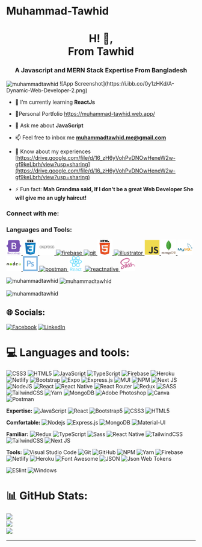 # Muhammad-Tawhid

<h1 align="center">H! 👋, </br>From Tawhid</h1>
<h3 align="center">A Javascript and MERN Stack Expertise From Bangladesh</h3>

<img align="center" src="https://i.ibb.co/0y1zHKd/A-Dynamic-Web-Developer-2.png" alt="muhammadtawhid" />
![App Screenshot](https://i.ibb.co/0y1zHKd/A-Dynamic-Web-Developer-2.png)

- 🌱 I’m currently learning **ReactJs**

- 👨Personal Portfolio https://muhammad-tawhid.web.app/

- 💬 Ask me about **JavaScript**

- 📫 Feel free to inbox me **muhammadtawhid.me@gmail.com**

- 📄 Know about my experiences [https://drive.google.com/file/d/16_zH6yVohPvDNOwHeneW2w-gf9keLbrh/view?usp=sharing](https://drive.google.com/file/d/16_zH6yVohPvDNOwHeneW2w-gf9keLbrh/view?usp=sharing)

- ⚡ Fun fact:  **Mah Grandma said, If I don't be a great Web Developer She will give me an ugly haircut!**
 <h3 align="left">Connect with me:</h3>
<!-- <p align="left">
<a class:"mr-2" href="https://linkedin.com/in/muhammad tawhid" target="blank"><img align="center" src="https://raw.githubusercontent.com/rahuldkjain/github-profile-readme-generator/neutral-icons/src/images/icons/Social/linked-in-alt.svg" alt="muhammad tawhid" height="30" width="40" /></a>
<a href="https://fb.com/azharul islam" target="blank"><img align="center" src="https://raw.githubusercontent.com/rahuldkjain/github-profile-readme-generator/neutral-icons/src/images/icons/Social/facebook.svg" alt="azharul islam" height="30" width="40" /></a>
<a href="https://instagram.com/muhammad tawhid" target="blank"><img align="center" src="https://raw.githubusercontent.com/rahuldkjain/github-profile-readme-generator/neutral-icons/src/images/icons/Social/instagram.svg" alt="muhammad tawhid" height="30" width="40" /></a>
</p> -->
<h3 align="left">Languages and Tools:</h3>
<p align="left"> <a href="https://getbootstrap.com" target="_blank"> <img src="https://raw.githubusercontent.com/devicons/devicon/master/icons/bootstrap/bootstrap-plain-wordmark.svg" alt="bootstrap" width="40" height="40"/> </a> <a href="https://www.w3schools.com/css/" target="_blank"> <img src="https://raw.githubusercontent.com/devicons/devicon/master/icons/css3/css3-original-wordmark.svg" alt="css3" width="40" height="40"/> </a> <a href="https://expressjs.com" target="_blank"> <img src="https://raw.githubusercontent.com/devicons/devicon/master/icons/express/express-original-wordmark.svg" alt="express" width="40" height="40"/> </a> <a href="https://firebase.google.com/" target="_blank"> <img src="https://www.vectorlogo.zone/logos/firebase/firebase-icon.svg" alt="firebase" width="40" height="40"/> </a> <a href="https://git-scm.com/" target="_blank"> <img src="https://www.vectorlogo.zone/logos/git-scm/git-scm-icon.svg" alt="git" width="40" height="40"/> </a> <a href="https://www.w3.org/html/" target="_blank"> <img src="https://raw.githubusercontent.com/devicons/devicon/master/icons/html5/html5-original-wordmark.svg" alt="html5" width="40" height="40"/> </a> <a href="https://www.adobe.com/in/products/illustrator.html" target="_blank"> <img src="https://www.vectorlogo.zone/logos/adobe_illustrator/adobe_illustrator-icon.svg" alt="illustrator" width="40" height="40"/> </a> <a href="https://developer.mozilla.org/en-US/docs/Web/JavaScript" target="_blank"> <img src="https://raw.githubusercontent.com/devicons/devicon/master/icons/javascript/javascript-original.svg" alt="javascript" width="40" height="40"/> </a> <a href="https://www.mongodb.com/" target="_blank"> <img src="https://raw.githubusercontent.com/devicons/devicon/master/icons/mongodb/mongodb-original-wordmark.svg" alt="mongodb" width="40" height="40"/> </a> <a href="https://www.mysql.com/" target="_blank"> <img src="https://raw.githubusercontent.com/devicons/devicon/master/icons/mysql/mysql-original-wordmark.svg" alt="mysql" width="40" height="40"/> </a> <a href="https://nodejs.org" target="_blank"> <img src="https://raw.githubusercontent.com/devicons/devicon/master/icons/nodejs/nodejs-original-wordmark.svg" alt="nodejs" width="40" height="40"/> </a> <a href="https://www.photoshop.com/en" target="_blank"> <img src="https://raw.githubusercontent.com/devicons/devicon/master/icons/photoshop/photoshop-line.svg" alt="photoshop" width="40" height="40"/> </a> <a href="https://postman.com" target="_blank"> <img src="https://www.vectorlogo.zone/logos/getpostman/getpostman-icon.svg" alt="postman" width="40" height="40"/> </a> <a href="https://reactjs.org/" target="_blank"> <img src="https://raw.githubusercontent.com/devicons/devicon/master/icons/react/react-original-wordmark.svg" alt="react" width="40" height="40"/> </a> <a href="https://reactnative.dev/" target="_blank"> <img src="https://reactnative.dev/img/header_logo.svg" alt="reactnative" width="40" height="40"/> </a> <a href="https://sass-lang.com" target="_blank"> <img src="https://raw.githubusercontent.com/devicons/devicon/master/icons/sass/sass-original.svg" alt="sass" width="40" height="40"/> </a> </p>

<p><img align="left" src="https://github-readme-stats.vercel.app/api/top-langs?username=muhammadtawhid&show_icons=true&locale=en&layout=compact" alt="muhammadtawhid" /></p>

<p>&nbsp;<img align="center" src="https://github-readme-stats.vercel.app/api?username=muhammadtawhid&show_icons=true&locale=en" alt="muhammadtawhid" /></p>

<p><img align="center" src="https://github-readme-streak-stats.herokuapp.com/?user=muhammadtawhid&" alt="muhammadtawhid" /></p>




## 🌐 Socials:
[![Facebook](https://img.shields.io/badge/Facebook-%231877F2.svg?logo=Facebook&logoColor=white)](https://facebook.com/muhammadtawhid.me) [![LinkedIn](https://img.shields.io/badge/LinkedIn-%230077B5.svg?logo=linkedin&logoColor=white)](https://linkedin.com/in/muhammad-tawhid) 

# 💻 Languages and tools:
![CSS3](https://img.shields.io/badge/css3-%231572B6.svg?style=flat&logo=css3&logoColor=white) ![HTML5](https://img.shields.io/badge/html5-%23E34F26.svg?style=flat&logo=html5&logoColor=white) ![JavaScript](https://img.shields.io/badge/javascript-%23323330.svg?style=flat&logo=javascript&logoColor=%23F7DF1E) ![TypeScript](https://img.shields.io/badge/typescript-%23007ACC.svg?style=flat&logo=typescript&logoColor=white) ![Firebase](https://img.shields.io/badge/firebase-%23039BE5.svg?style=flat&logo=firebase) ![Heroku](https://img.shields.io/badge/heroku-%23430098.svg?style=flat&logo=heroku&logoColor=white) ![Netlify](https://img.shields.io/badge/netlify-%23000000.svg?style=flat&logo=netlify&logoColor=#00C7B7) ![Bootstrap](https://img.shields.io/badge/bootstrap-%23563D7C.svg?style=flat&logo=bootstrap&logoColor=white) ![Expo](https://img.shields.io/badge/expo-1C1E24?style=flat&logo=expo&logoColor=#D04A37) ![Express.js](https://img.shields.io/badge/express.js-%23404d59.svg?style=flat&logo=express&logoColor=%2361DAFB) ![MUI](https://img.shields.io/badge/MUI-%230081CB.svg?style=flat&logo=material-ui&logoColor=white) ![NPM](https://img.shields.io/badge/NPM-%23000000.svg?style=flat&logo=npm&logoColor=white) ![Next JS](https://img.shields.io/badge/Next-black?style=flat&logo=next.js&logoColor=white) ![NodeJS](https://img.shields.io/badge/node.js-6DA55F?style=flat&logo=node.js&logoColor=white) ![React](https://img.shields.io/badge/react-%2320232a.svg?style=flat&logo=react&logoColor=%2361DAFB) ![React Native](https://img.shields.io/badge/react_native-%2320232a.svg?style=flat&logo=react&logoColor=%2361DAFB) ![React Router](https://img.shields.io/badge/React_Router-CA4245?style=flat&logo=react-router&logoColor=white) ![Redux](https://img.shields.io/badge/redux-%23593d88.svg?style=flat&logo=redux&logoColor=white) ![SASS](https://img.shields.io/badge/SASS-hotpink.svg?style=flat&logo=SASS&logoColor=white) ![TailwindCSS](https://img.shields.io/badge/tailwindcss-%2338B2AC.svg?style=flat&logo=tailwind-css&logoColor=white) ![Yarn](https://img.shields.io/badge/yarn-%232C8EBB.svg?style=flat&logo=yarn&logoColor=white) ![MongoDB](https://img.shields.io/badge/MongoDB-%234ea94b.svg?style=flat&logo=mongodb&logoColor=white) ![Adobe Photoshop](https://img.shields.io/badge/adobephotoshop-%2331A8FF.svg?style=flat&logo=adobephotoshop&logoColor=white) ![Canva](https://img.shields.io/badge/Canva-%2300C4CC.svg?style=flat&logo=Canva&logoColor=white) ![Postman](https://img.shields.io/badge/Postman-FF6C37?style=flat&logo=postman&logoColor=white)

**Expertise:** 
![JavaScript](https://img.shields.io/badge/-JavaScript-000000?style=flat&logo=javascript)
![React](https://img.shields.io/badge/-React-000000?style=flat&logo=react)
![Bootstrap5](https://img.shields.io/badge/-Bootstrap-000000?style=flat&logo=bootstrap&logoColor=ffffff&labelColor=563D7C)
![CSS3](https://img.shields.io/badge/-CSS3-000000?style=flat&logo=css3&logoColor=ffffff&labelColor=1572B6)
![HTML5](https://img.shields.io/badge/-HTML5-000000?style=flat&logo=html5&logoColor=ffffff&labelColor=E34F26)

**Comfortable:**
![Nodejs](https://img.shields.io/badge/-Nodejs-000000?style=flat&logo=Node.js)
![Express.js](https://img.shields.io/badge/express.js-%23404d59.svg?style=flat&logo=express&logoColor=%2361DAFB)
![MongoDB](https://img.shields.io/badge/-MongoDB-000000?style=flat&logo=mongodb&labelColor=ffffff)
![Material-UI](https://img.shields.io/badge/-Material%20UI-000000?style=flat&logo=Material%20UI&logoColor=ffffff&labelColor=0081CB)

**Familiar:** 
![Redux](https://img.shields.io/badge/-Redux-000000?style=flat&logo=redux&logoColor=764ABC&labelColor=ffffff)
![TypeScript](https://img.shields.io/badge/typescript-%23007ACC.svg?style=flat&logo=typescript&logoColor=white) 
![Sass](https://img.shields.io/badge/-Sass-000000?style=flat&logo=sass&logoColor=ffffff&labelColor=%23CC6699)
![React Native](https://img.shields.io/badge/-React%20Native-000000?style=flat&logo=react&labelColor=000000)
![TailwindCSS](https://img.shields.io/badge/tailwindcss-%2338B2AC.svg?style=flat&logo=tailwind-css&logoColor=white)
![TailwindCSS](https://img.shields.io/badge/tailwindcss-%2338B2AC.svg?style=flat&logo=tailwind-css&labelColor=000000)
![Next JS](https://img.shields.io/badge/Next-black?style=flat&logo=next.js&logoColor=white) 

**Tools:**
![Visual Studio Code](https://img.shields.io/badge/-VSCode-000000?style=flat&logo=visual-studio-code&labelColor=007ACC)
![Git](https://img.shields.io/badge/-Git-000000?style=flat&logo=git&logoColor=F05032&labelColor=ffffff)
![GitHub](https://img.shields.io/badge/-GitHub-000000?style=flat&logo=github&logoColor=000000&labelColor=ffffff)
![NPM](https://img.shields.io/badge/-npm-000000?style=flat&logo=npm&labelColor=ffffff)
![Yarn](https://img.shields.io/badge/yarn-%232C8EBB.svg?style=flat&logo=yarn&logoColor=white) 
![Firebase](https://img.shields.io/badge/firebase-%23039BE5.svg?style=flat&logo=firebase) 
![Netlify](https://img.shields.io/badge/netlify-%23000000.svg?style=flat&logo=netlify&logoColor=#00C7B7) 
![Heroku](https://img.shields.io/badge/heroku-%23430098.svg?style=flat&logo=heroku&logoColor=white)
![Font Awesome](https://img.shields.io/badge/-font%20awesome-000000?style=flat&logo=font-awesome&logoColor=339AF0&labelColor=ffffff)
![JSON](https://img.shields.io/badge/-JSON-000000?style=flat&logo=JSON&logoColor=000000&labelColor=ffffff)
![Json Web Tokens](https://img.shields.io/badge/-Json%20Web%20Tokens-000000?style=flat&logo=json-web-tokens&logoColor=ffffff&labelColor=000000)



![ESlint](https://img.shields.io/badge/-ESlint-000000?style=flat&logo=ESlint&labelColor=4B32C3)
![Windows](https://img.shields.io/badge/-Windows-000000?style=flat&logo=windows&logoColor=ffffff&labelColor=0078D6)

# 📊 GitHub Stats:
![](https://github-readme-stats.vercel.app/api?username=muhammadTawhid&theme=react&hide_border=true&include_all_commits=true&count_private=true)<br/>
![](https://github-readme-streak-stats.herokuapp.com/?user=muhammadTawhid&theme=react&hide_border=true)<br/>
![](https://github-readme-stats.vercel.app/api/top-langs/?username=muhammadTawhid&theme=react&hide_border=true&include_all_commits=true&count_private=true&layout=compact)

---
<!-- [![](https://visitcount.itsvg.in/api?id=muhammadTawhid&icon=0&color=0)](https://visitcount.itsvg.in) -->

